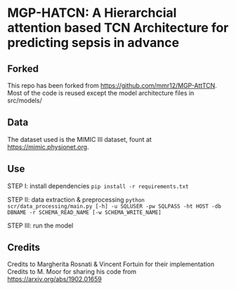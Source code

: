 MGP-HATCN: A Hierarchcial attention based TCN Architecture for predicting sepsis in advance
==============================

Forked 
------------
This repo has been forked from https://github.com/mmr12/MGP-AttTCN. Most of the code is reused except the model architecture files in src/models/

Data 
------------
The dataset used is the MIMIC III dataset, fount at https://mimic.physionet.org.

Use
------------

STEP I: install dependencies 
`pip install -r requirements.txt`

STEP II: data extraction & preprocessing 
`python scr/data_processing/main.py [-h] -u SQLUSER -pw SQLPASS -ht HOST -db DBNAME -r SCHEMA_READ_NAME [-w SCHEMA_WRITE_NAME]`

STEP III: run the model

Credits 
------------
Credits to Margherita Rosnati & Vincent Fortuin for their implementation
Credits to M. Moor for sharing his code from https://arxiv.org/abs/1902.01659
